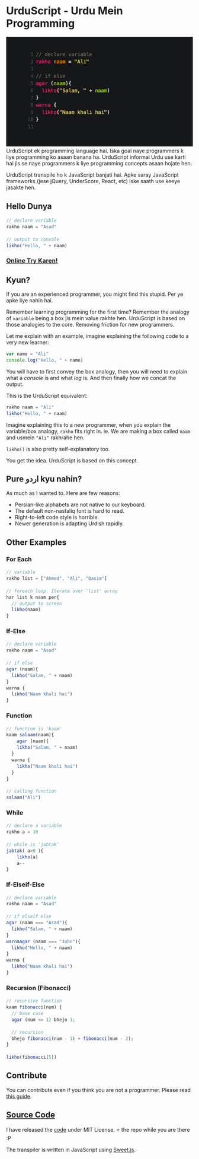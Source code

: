 # UrduScript - Urdu Mein Programming 
![](head.png?raw=true&t=4)
UrduScript ek programming language hai. Iska goal naye programmers k liye programming ko asaan banana ha. UrduScript informal Urdu use karti hai jis se naye programmers k liye programming concepts asaan hojate hen.

UrduScript transpile ho k JavaScript banjati hai. Apke saray JavaScript frameworks (jese jQuery, UnderScore, React, etc) iske saath use keeye jasakte hen.

## Hello Dunya

```js
// declare variable
rakho naam = "Asad"

// output to console
likho("Hello, " + naam)
```



### [Online Try Karen!](https://asadmemon.com/urduscript/editor/)

## Kyun?

If you are an experienced programmer, you might find this stupid. Per ye apke liye nahin hai. 

Remember learning programming for the first time? Remember the analogy of `variable` being a box jis mein value rakhte hen. UrduScript is based on those analogies to the core. Removing friction for new programmers.

Let me explain with an example, imagine explaining the following code to a very new learner:

```js
var name = "Ali"
console.log("Hello, " + name)
```

You will have to first convey the box analogy, then you will need to explain what a *console* is and what *log* is. And then finally how we concat the output.

This is the UrduScript equivalent:

```js
rakho naam = "Ali"
likho("Hello, " + naam)
```

Imagine explaining this to a new programmer, when you explain the variable/box analogy, `rakho` fits right in. 
ie. We are making a box called `naam` and usmein `"Ali"` rakhrahe hen.

`likho()` is also pretty self-explanatory too.

You get the idea. UrduScript is based on this concept.

## Pure اردو kyu nahin?

As much as I wanted to. Here are few reasons:

- Persian-like alphabets are not native to our keyboard.
- The default non-nastaliq font is hard to read.
- Right-to-left code style is horrible.
- Newer generation is adapting Urdish rapidly. 



## Other Examples

### For Each

```js
// variable
rakho list = ["Ahmed", "Ali", "Qasim"]

// foreach loop. Iterate over 'list' array
har list k naam per{
  // output to screen
  likho(naam)
}
```

### If-Else

```js
// declare variable
rakho naam = "Asad"

// if else
agar (naam){
  likho("Salam, " + naam)
}
warna {
  likho("Naam khali hai")
}
```

### Function

```js
// function is 'kaam'
kaam salaam(naam){
	agar (naam){
    likho("Salam, " + naam)
  }
  warna {
    likho("Naam khali hai")
  }
}

// calling function
salaam("Ali")
```

### While

```js
// declare a variable
rakho a = 10

// while is 'jabtak'
jabtak( a>0 ){
	likho(a)
	a--
}
```

### If-Elseif-Else

```js
// declare variable
rakho naam = "Asad"

// if elseif else
agar (naam === "Asad"){
  likho("Salam, " + naam)
}
warnaagar (naam === "John"){
  likho("Hello, " + naam)
}
warna {
  likho("Naam khali hai")
}
```

### Recursion (Fibonacci)
```js
// recursive function
kaam fibonacci(num) {
  // base case
  agar (num <= 1) bhejo 1;
	
  // recursion
  bhejo fibonacci(num - 1) + fibonacci(num - 2);
}

likho(fibonacci(5))
```


## Contribute

You can contribute even if you think you are not a programmer. Please read [this guide](contribute).

## [Source Code](https://github.com/asadm/urduscript)

I have released the [code](https://github.com/asadm/urduscript) under MIT License. ⭐ the repo while you are there :P

The transpiler is written in JavaScript using [Sweet.js](https://github.com/sweet-js/sweet-core).